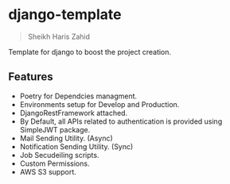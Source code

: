 # django-template

> Sheikh Haris Zahid

Template for django to boost the project creation.

## Features
- Poetry for Dependcies managment.
- Environments setup for Develop and Production.
- DjangoRestFramework attached.
- By Default, all APIs related to authentication is provided using SimpleJWT package.
- Mail Sending Utility. (Async)
- Notification Sending Utility. (Sync)
- Job Secudeiling scripts.
- Custom Permissions.
- AWS S3 support. 
